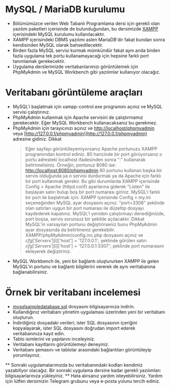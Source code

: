 # MySQL / MariaDB kurulumu
* Bölümümüzce verilen Web Tabanlı Programlama dersi için gerekli olan yazılım paketleri içerisinde de bulunduğundan, bu dersimizde [XAMPP](https://www.apachefriends.org/tr/index.html) içerisindeki MySQL kurulumu kullanılacaktır.
* XAMPP içerisindeki DBMS yazılımı aslen MariaDB'dir fakat bundan sonra kendisinden MySQL olarak bahsedilecektir.
* Birden fazla MySQL servisi kurmak mümkündür fakat aynı anda birden fazla uygulama tek portu kullanamayacağı için hepsine farklı port tanımlamak gerekecektir.
* Uygulama derslerimizde veritabanlarımızı görüntülemek için PhpMyAdmin ve MySQL Workbench gibi yazılımlar kullanıyor olacağız.

# Veritabanı görüntüleme araçları
* MySQL'i başlatmak için xampp-control.exe programını açınız ve MySQL servisi çalıştırınız.
* PhpMyAdmin kullanmak için Apache servisini de çalıştırmamız gerekecektir. Eğer MySQL Workbench kullanacaksanız bu gerekmez.
* PhpMyAdmin için tarayıcınızı açınız ve [http://localhost/phpmyadmin](http://localhost/phpmyadmin) veya [http://127.0.0.1/phpmyadmin](http://127.0.0.1/phpmyadmin) adresine gidiniz.
  Dikkat
  > Eğer sayfayı görüntüleyemiyorsanız Apache portunuzu XAMPP programından kontrol ediniz. 80 haricinde bir port görüyorsanız o portu adresteki localhost ifadesinden sonra ":" kullanarak belirtmelisiniz.
  > Örneğin, portunuz 8080 ise: [http://localhost:8080/phpmyadmin](http://localhost:8080/phpmyadmin)
  > 80 portunu kullanan başka bir servis olduğunda ya o servisi durdurmak ya da Apache için farklı bir port kullanmak gerekir.
  > Bu gibi durumlarda XAMPP içerisinde Config > Apache (httpd.conf) ayarlarına giderek "Listen" ile başlayan satırı bulup boş bir port numarası giriniz.
  MySQL'i farklı bir port ile başlatmak için:
  > XAMPP içerisinde Config > my.ini seçeneğinden MySQL ayar dosyasını açınız.
  > "port=3306" şeklinde olan satırları uygun bir port numarası ile düzeltip dosyayı kaydederek kapatınız.
  > MySQL'i yeniden çalıştırmayı denediğinizde, port boşsa, servis sorunsuz bir şekilde açılacaktır.
  Dikkat
  > MySQL'in varsayılan portunu değiştirirseniz bunu PhpMyAdmin ayar dosyasında da belirtmeniz gerekebilir.
  > XAMPP/phpMyAdmin/config.inc.php dosyasını açınız ve
  > $cfg['Servers'][$i]['host'] = '127.0.0.1';
  > şeklinde görülen satırı
  > $cfg['Servers'][$i]['host'] = '127.0.0.1:3307';
  > şeklinde port numarasını ekleyerek değiştiriniz.
* MySQL Workbench ile, yeni bir bağlantı oluştururken XAMPP ile gelen MySQL'in portunu ve bağlantı bilgilerini vererek de aynı veritabanına bağlanabilirsiniz.

# Örnek bir veritabanı incelemesi
* [mysqlsampledatabase.sql](mysqlsampledatabase.sql) dosyasını bilgisayarınıza indirin.
* Kullandığınız veritabanı yönetim uygulaması üzerinden yeni bir veritabanı oluşturun.
* İndirdiğiniz dosyadaki verileri; ister SQL dosyasının içeriğini kopyalayarak, ister SQL dosyasını doğrudan import ederek veritabanınıza kayıt edin.
* Tablo isimlerini ve yapılarını inceleyiniz.
* Veritabanı kayıtlarını görüntülemeyi deneyiniz.
* Veritabanı şemasını ve tablolar arasındaki bağlantıları görüntüleyip yorumlayınız.

** Sonraki uygulamalarımızda bu veritabanındaki kodları kendimiz yazabiliyor olacağız. Bir sonraki uygulama dersine kadar gerekli yazılımları bilgisayarlarınıza yükleyiniz.
** Hata alırsanız yardım isteyebilirsiniz. Yardım için lütfen dersimizin Telegram grubunu veya e-posta yolunu tercih ediniz.

